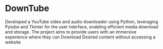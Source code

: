 # DownTube
 Developed a YouTube video and audio downloader using Python, leveraging Pytube and Tkinter for  the user interface, enabling efficient media download and storage. The project aims to provide users  with an immersive experience where they can Download Desired content without accessing a website
